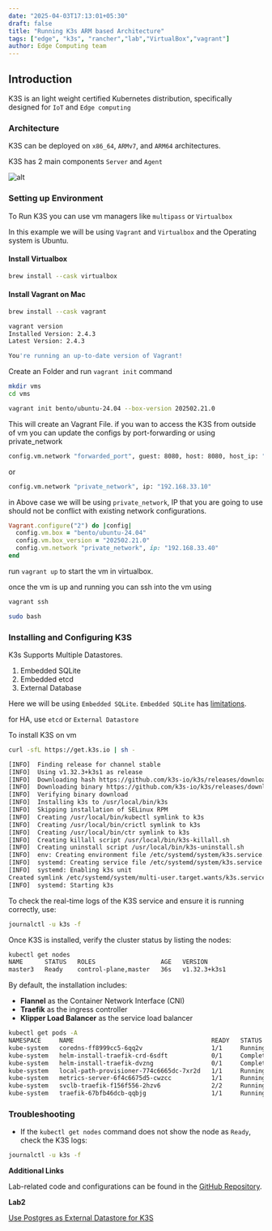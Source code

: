 ```yaml
---
date: "2025-04-03T17:13:01+05:30"
draft: false
title: "Running K3s ARM based Architecture"
tags: ["edge", "k3s", "rancher","lab","VirtualBox","vagrant"]
author: Edge Computing team
---
```


## Introduction

K3S is an light weight certified Kubernetes distribution, specifically designed for `IoT` and `Edge computing`

### Architecture

K3S can be deployed on `x86_64`, `ARMv7`, and `ARM64` architectures.

K3S has 2 main components `Server` and `Agent`

![alt](/images/how-it-works-k3s.svg)

### Setting up Environment

To Run K3S you can use vm managers like `multipass` or `Virtualbox`

In this example we will be using `Vagrant` and `Virtualbox` and the Operating system is Ubuntu.

#### Install Virtualbox

```bash
brew install --cask virtualbox
```

#### Install Vagrant on Mac

```bash
brew install --cask vagrant
```

```bash
vagrant version
Installed Version: 2.4.3
Latest Version: 2.4.3

You're running an up-to-date version of Vagrant!
```

Create an Folder and run `vagrant init` command

```bash
mkdir vms
cd vms

vagrant init bento/ubuntu-24.04 --box-version 202502.21.0
```

This will create an Vagrant File. if you wan to access the K3S from outside of vm you can update the configs by port-forwarding or using private_network

```sh
config.vm.network "forwarded_port", guest: 8080, host: 8080, host_ip: "127.0.0.1"
```

or

```bash
config.vm.network "private_network", ip: "192.168.33.10"
```

in Above case we will be using `private_network`, IP that you are going to use should not be conflict with existing network configurations.

```rb
Vagrant.configure("2") do |config|
  config.vm.box = "bento/ubuntu-24.04"
  config.vm.box_version = "202502.21.0"
  config.vm.network "private_network", ip: "192.168.33.40"
end
```

run `vagrant up` to start the vm in virtualbox.

once the vm is up and running you can ssh into the vm using

```bash
vagrant ssh

sudo bash
```

### Installing and Configuring K3S

K3s Supports Multiple Datastores.

1. Embedded SQLite
2. Embedded etcd
3. External Database

Here we will be using `Embedded SQLite`. `Embedded SQLite` has [limitations](https://docs.k3s.io/datastore).

for HA, use `etcd` or `External Datastore`

To install K3S on vm

```bash
curl -sfL https://get.k3s.io | sh -

[INFO]  Finding release for channel stable
[INFO]  Using v1.32.3+k3s1 as release
[INFO]  Downloading hash https://github.com/k3s-io/k3s/releases/download/v1.32.3+k3s1/sha256sum-arm64.txt
[INFO]  Downloading binary https://github.com/k3s-io/k3s/releases/download/v1.32.3+k3s1/k3s-arm64
[INFO]  Verifying binary download
[INFO]  Installing k3s to /usr/local/bin/k3s
[INFO]  Skipping installation of SELinux RPM
[INFO]  Creating /usr/local/bin/kubectl symlink to k3s
[INFO]  Creating /usr/local/bin/crictl symlink to k3s
[INFO]  Creating /usr/local/bin/ctr symlink to k3s
[INFO]  Creating killall script /usr/local/bin/k3s-killall.sh
[INFO]  Creating uninstall script /usr/local/bin/k3s-uninstall.sh
[INFO]  env: Creating environment file /etc/systemd/system/k3s.service.env
[INFO]  systemd: Creating service file /etc/systemd/system/k3s.service
[INFO]  systemd: Enabling k3s unit
Created symlink /etc/systemd/system/multi-user.target.wants/k3s.service → /etc/systemd/system/k3s.service.
[INFO]  systemd: Starting k3s

```

To check the real-time logs of the K3S service and ensure it is running correctly, use:

```bash
journalctl -u k3s -f
```

Once K3S is installed, verify the cluster status by listing the nodes:

```bash
kubectl get nodes
NAME      STATUS   ROLES                  AGE   VERSION
master3   Ready    control-plane,master   36s   v1.32.3+k3s1
```

By default, the installation includes:

- **Flannel** as the Container Network Interface (CNI)
- **Traefik** as the ingress controller
- **Klipper Load Balancer** as the service load balancer

```bash
kubectl get pods -A
NAMESPACE     NAME                                      READY   STATUS      RESTARTS   AGE
kube-system   coredns-ff8999cc5-6qq2v                   1/1     Running     0          72s
kube-system   helm-install-traefik-crd-6sdft            0/1     Completed   0          73s
kube-system   helm-install-traefik-dvzng                0/1     Completed   1          73s
kube-system   local-path-provisioner-774c6665dc-7xr2d   1/1     Running     0          72s
kube-system   metrics-server-6f4c6675d5-cwzcc           1/1     Running     0          72s
kube-system   svclb-traefik-f156f556-2hzv6              2/2     Running     0          46s
kube-system   traefik-67bfb46dcb-qqbjg                  1/1     Running     0          46s
```

### Troubleshooting

- If the `kubectl get nodes` command does not show the node as `Ready`, check the K3S logs:

```bash
journalctl -u k3s -f
```

**Additional Links**

Lab-related code and configurations can be found in the [GitHub Repository](https://github.com/avidhara).

**Lab2**

[Use Postgres as External Datastore for K3S](https://blog.avidhara.cloud/posts/edge/use-postgres-k3s/)

